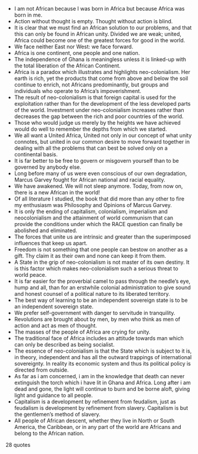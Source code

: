  - I am not African because I was born in Africa but because Africa was born in me.
 - Action without thought is empty. Thought without action is blind.
 - It is clear that we must find an African solution to our problems, and that this can only be found in African unity. Divided we are weak; united, Africa could become one of the greatest forces for good in the world.
 - We face neither East nor West: we face forward.
 - Africa is one continent, one people and one nation.
 - The independence of Ghana is meaningless unless it is linked-up with the total liberation of the African Continent.
 - Africa is a paradox which illustrates and highlights neo-colonialism. Her earth is rich, yet the products that come from above and below the soil continue to enrich, not Africans predominantly, but groups and individuals who operate to Africa’s impoverishment.
 - The result of neo-colonialism is that foreign capital is used for the exploitation rather than for the development of the less developed parts of the world. Investment under neo-colonialism increases rather than decreases the gap between the rich and poor countries of the world.
 - Those who would judge us merely by the heights we have achieved would do well to remember the depths from which we started.
 - We all want a United Africa, United not only in our concept of what unity connotes, but united in our common desire to move forward together in dealing with all the problems that can best be solved only on a continental basis.
 - It is far better to be free to govern or misgovern yourself than to be governed by anybody else.
 - Long before many of us were even conscious of our own degradation, Marcus Garvey fought for African national and racial equality.
 - We have awakened. We will not sleep anymore. Today, from now on, there is a new African in the world!
 - Of all literature I studied, the book that did more than any other to fire my enthusiasm was Philosophy and Opinions of Marcus Garvey.
 - It is only the ending of capitalism, colonialism, imperialism and neocolonialism and the attainment of world communism that can provide the conditions under which the RACE question can finally be abolished and eliminated.
 - The forces that unite us are intrinsic and greater than the superimposed influences that keep us apart.
 - Freedom is not something that one people can bestow on another as a gift. Thy claim it as their own and none can keep it from them.
 - A State in the grip of neo-colonialism is not master of its own destiny. It is this factor which makes neo-colonialism such a serious threat to world peace.
 - It is far easier for the proverbial camel to pass through the needle’s eye, hump and all, than for an erstwhile colonial administration to give sound and honest counsel of a political nature to its liberated territory.
 - The best way of learning to be an independent sovereign state is to be an independent sovereign state.
 - We prefer self-government with danger to servitude in tranquility.
 - Revolutions are brought about by men, by men who think as men of action and act as men of thought.
 - The masses of the people of Africa are crying for unity.
 - The traditional face of Africa includes an attitude towards man which can only be described as being socialist.
 - The essence of neo-colonialism is that the State which is subject to it is, in theory, independent and has all the outward trappings of international sovereignty. In reality its economic system and thus its political policy is directed from outside.
 - As far as i am concerned, i am in the knowledge that death can never extinguish the torch which i have lit in Ghana and Africa. Long after i am dead and gone, the light will continue to burn and be borne aloft, giving light and guidance to all people.
 - Capitalism is a development by refinement from feudalism, just as feudalism is development by refinement from slavery. Capitalism is but the gentlemen’s method of slavery.
 - All people of African descent, whether they live in North or South America, the Caribbean, or in any part of the world are Africans and belong to the African nation.

28 quotes